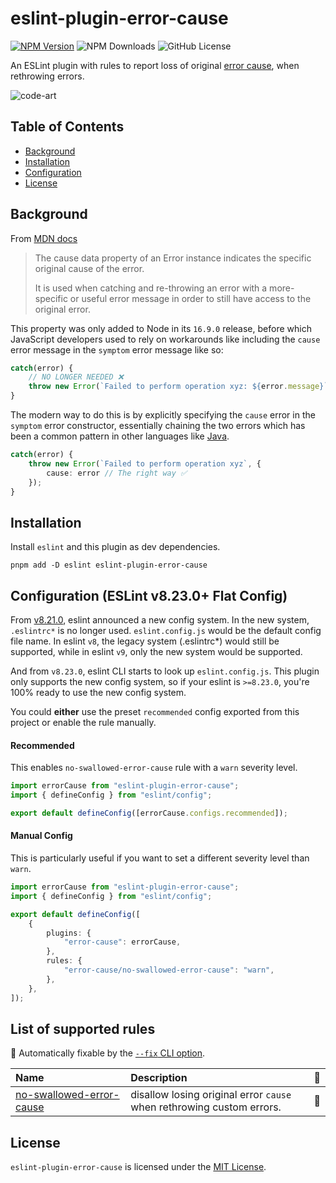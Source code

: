 # eslint-plugin-error-cause

[![NPM Version](https://img.shields.io/npm/v/eslint-plugin-error-cause?color=dark)](https://www.npmjs.com/package/eslint-plugin-error-cause) ![NPM Downloads](https://img.shields.io/npm/dw/eslint-plugin-error-cause?color=green) ![GitHub License](https://img.shields.io/github/license/Amnish04/eslint-plugin-error-cause)

An ESLint plugin with rules to report loss of original [error cause](https://nodejs.org/api/errors.html#errorcaus), when rethrowing errors.

![code-art](https://github.com/user-attachments/assets/d4a68b8d-897b-4df9-a605-f24850d5759d)

## Table of Contents

-   [Background](#background)
-   [Installation](#installation)
-   [Configuration](#configuration-eslint-v8230-flat-config)
-   [License](#license)

## Background

From [MDN docs](https://developer.mozilla.org/en-US/docs/Web/JavaScript/Reference/Global_Objects/Error/cause)

> The cause data property of an Error instance indicates the specific original cause of the error.
>
> It is used when catching and re-throwing an error with a more-specific or useful error message in order to still have access to the original error.

This property was only added to Node in its `16.9.0` release, before which JavaScript developers used to rely on workarounds like including the `cause` error message in the `symptom` error message like so:

```ts
catch(error) {
    // NO LONGER NEEDED ❌
    throw new Error(`Failed to perform operation xyz: ${error.message}`);
}
```

The modern way to do this is by explicitly specifying the `cause` error in the `symptom` error constructor, essentially chaining the two errors which has been a common pattern in other languages like [Java](https://www.geeksforgeeks.org/chained-exceptions-java/).

```ts
catch(error) {
    throw new Error(`Failed to perform operation xyz`, {
        cause: error // The right way ✅
    });
}
```

## Installation

Install `eslint` and this plugin as dev dependencies.

```
pnpm add -D eslint eslint-plugin-error-cause
```

## Configuration (ESLint v8.23.0+ Flat Config)

From [v8.21.0](https://github.com/eslint/eslint/releases/tag/v8.21.0), eslint announced a new config system. In the new system, `.eslintrc*` is no longer used. `eslint.config.js` would be the default config file name. In eslint `v8`, the legacy system (.eslintrc\*) would still be supported, while in eslint `v9`, only the new system would be supported.

And from `v8.23.0`, eslint CLI starts to look up `eslint.config.js`. This plugin only supports the new config system, so if your eslint is `>=8.23.0`, you're 100% ready to use the new config system.

You could **either** use the preset `recommended` config exported from this project or enable the rule manually.

#### Recommended

This enables `no-swallowed-error-cause` rule with a `warn` severity level.

```ts
import errorCause from "eslint-plugin-error-cause";
import { defineConfig } from "eslint/config";

export default defineConfig([errorCause.configs.recommended]);
```

#### Manual Config

This is particularly useful if you want to set a different severity level than `warn`.

```ts
import errorCause from "eslint-plugin-error-cause";
import { defineConfig } from "eslint/config";

export default defineConfig([
    {
        plugins: {
            "error-cause": errorCause,
        },
        rules: {
            "error-cause/no-swallowed-error-cause": "warn",
        },
    },
]);
```

## List of supported rules

<!-- begin auto-generated rules list -->

🔧 Automatically fixable by the [`--fix` CLI option](https://eslint.org/docs/user-guide/command-line-interface#--fix).

| Name                                                               | Description                                                           | 🔧  |
| :----------------------------------------------------------------- | :-------------------------------------------------------------------- | :-- |
| [no-swallowed-error-cause](docs/rules/no-swallowed-error-cause.md) | disallow losing original error `cause` when rethrowing custom errors. | 🔧  |

<!-- end auto-generated rules list -->

## License

`eslint-plugin-error-cause` is licensed under the [MIT License](https://opensource.org/license/mit).
